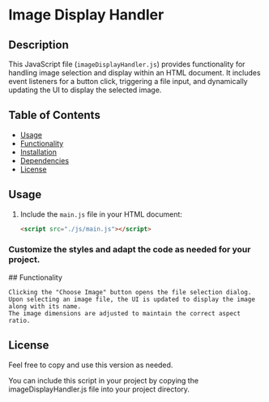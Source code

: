 # Image Display Handler

## Description

This JavaScript file (`imageDisplayHandler.js`) provides functionality for handling image selection and display within an HTML document. It includes event listeners for a button click, triggering a file input, and dynamically updating the UI to display the selected image.

## Table of Contents

- [Usage](#usage)
- [Functionality](#functionality)
- [Installation](#installation)
- [Dependencies](#dependencies)
- [License](#license)

## Usage

1. Include the `main.js` file in your HTML document:

   ```html
   <script src="./js/main.js"></script>
   
### Customize the styles and adapt the code as needed for your project.

  
#‌# Functionality

    Clicking the "Choose Image" button opens the file selection dialog.
    Upon selecting an image file, the UI is updated to display the image along with its name.
    The image dimensions are adjusted to maintain the correct aspect ratio.

## License 
  
Feel free to copy and use this version as needed.


You can include this script in your project by copying the imageDisplayHandler.js file into your project directory.

